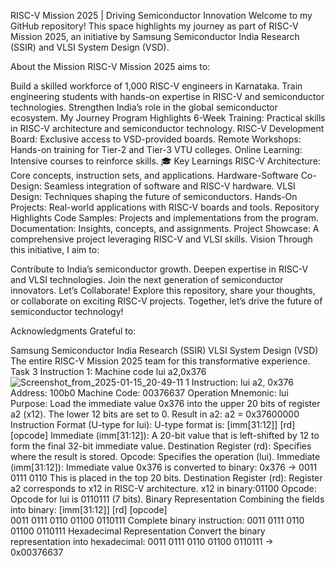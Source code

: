 RISC-V Mission 2025 | Driving Semiconductor Innovation 
Welcome to my GitHub repository! This space highlights my journey as part of RISC-V Mission 2025, an initiative by Samsung Semiconductor India Research (SSIR) and VLSI System Design (VSD).

About the Mission
RISC-V Mission 2025 aims to:

Build a skilled workforce of 1,000 RISC-V engineers in Karnataka.
Train engineering students with hands-on expertise in RISC-V and semiconductor technologies.
Strengthen India’s role in the global semiconductor ecosystem.
My Journey
Program Highlights
6-Week Training: Practical skills in RISC-V architecture and semiconductor technology.
RISC-V Development Board: Exclusive access to VSD-provided boards.
Remote Workshops: Hands-on training for Tier-2 and Tier-3 VTU colleges.
Online Learning: Intensive courses to reinforce skills.
🎓 Key Learnings
RISC-V Architecture: Core concepts, instruction sets, and applications.
Hardware-Software Co-Design: Seamless integration of software and RISC-V hardware.
VLSI Design: Techniques shaping the future of semiconductors.
Hands-On Projects: Real-world applications with RISC-V boards and tools.
Repository Highlights
Code Samples: Projects and implementations from the program.
Documentation: Insights, concepts, and assignments.
Project Showcase: A comprehensive project leveraging RISC-V and VLSI skills.
Vision
Through this initiative, I aim to:

Contribute to India’s semiconductor growth.
Deepen expertise in RISC-V and VLSI technologies.
Join the next generation of semiconductor innovators.
Let’s Collaborate!
Explore this repository, share your thoughts, or collaborate on exciting RISC-V projects. Together, let’s drive the future of semiconductor technology!

Acknowledgments
Grateful to:

Samsung Semiconductor India Research (SSIR)
VLSI System Design (VSD)
The entire RISC-V Mission 2025 team for this transformative experience.
Task 3
Instruction 1:
Machine code lui a2,0x376
![Screenshot_from_2025-01-15_20-49-11 1](https://github.com/user-attachments/assets/b4c49ab3-6f45-417e-a2c5-c5cd8713adc8)
Instruction: lui a2, 0x376
Address: 100b0
Machine Code: 00376637
Operation
Mnemonic: lui
Purpose: Load the immediate value 0x376 into the upper 20 bits of register a2 (x12). The lower 12 bits are set to 0.
Result in a2:
a2 = 0x37600000
Instruction Format (U-type for lui):
U-type format is:
[imm[31:12]] [rd] [opcode]
Immediate (imm[31:12]): A 20-bit value that is left-shifted by 12 to form the final 32-bit immediate value.
Destination Register (rd): Specifies where the result is stored.
Opcode: Specifies the operation (lui).
Immediate (imm[31:12]):
Immediate value 0x376 is converted to binary:
0x376 → 0011 0111 0110
This is placed in the top 20 bits.
Destination Register (rd):
Register a2 corresponds to x12 in RISC-V architecture.
x12 in binary:01100
Opcode:
Opcode for lui is 0110111 (7 bits).
Binary Representation
Combining the fields into binary:
[imm[31:12]]      [rd]    [opcode]  
0011 0111 0110    01100   0110111
Complete binary instruction:
0011 0111 0110 01100 0110111
Hexadecimal Representation
Convert the binary representation into hexadecimal:
0011 0111 0110 01100 0110111 → 0x00376637
